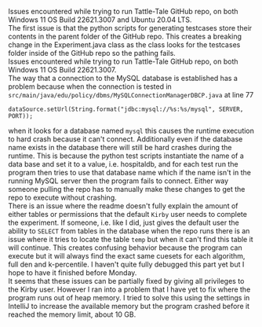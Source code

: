 Issues encountered while trying to run Tattle-Tale GitHub repo, on both Windows 11 OS Build 22621.3007 and Ubuntu 20.04 LTS.  
The first issue is that the python scripts for generating testcases store their contents in the parent folder of the GitHub repo.   This creates a breaking change in the Experiment.java class as the class looks for the testcases folder inside of the GitHub repo so the pathing fails.  
Issues encountered while trying to run Tattle-Tale GitHub repo, on both Windows 11 OS Build 22621.3007.  
The way that a connection to the MySQL database is established has a problem because when the connection is tested in `src/main/java/edu/policy/dbms/MySQLConnectionManagerDBCP.java` at line 77  
```
dataSource.setUrl(String.format("jdbc:mysql://%s:%s/mysql", SERVER, PORT));
```
when it looks for a database named `mysql` this causes the runtime execution to hard crash because it can't connect.  Additionally even if the database name exists in the database there will still be hard crashes during the runtime.  This is because the python test scripts instantiate the name of a data base and set it to a value, i.e. hospitaldb, and for each test run the program then tries to use that database name which if the name isn't in the running MySQL server then the program fails to connect.  Either way someone pulling the repo has to manually make these changes to get the repo to execute without crashing.  
There is an issue where the readme doesn't fully explain the amount of either tables or permissions that the default `Kirby` user needs to complete the experiment.  If someone, i.e. like I did, just gives the default user the ability to `SELECT` from tables in the database when the repo runs there is an issue where it tries to locate the table `temp` but when it can't find this table it will continue.  This creates confusing behavior because the program can execute but it will always find the exact same cuesets for each algorithm, full den and k-percentile.  I haven't quite fully debugged this part yet but I hope to have it finished before Monday.  
It seems that these issues can be partially fixed by giving all privileges to the Kirby user.  However I ran into a problem that I have yet to fix where the program runs out of heap memory.  I tried to solve this using the settings in IntelliJ to increase the available memory but the program crashed before it reached the memory limit, about 10 GB.  